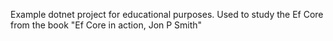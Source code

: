 Example dotnet project for educational purposes.
Used to study the Ef Core from the book "Ef Core in action, Jon P Smith"

